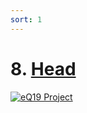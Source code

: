 ```yaml
---
sort: 1
---
```


# 8. [Head](/../../../)

[![eQ19 Project](https://user-images.githubusercontent.com/36441664/90973443-4e2bf400-e54c-11ea-9f8b-de0981890297.png)](https://www.eq19.com/quantum/concept/)
